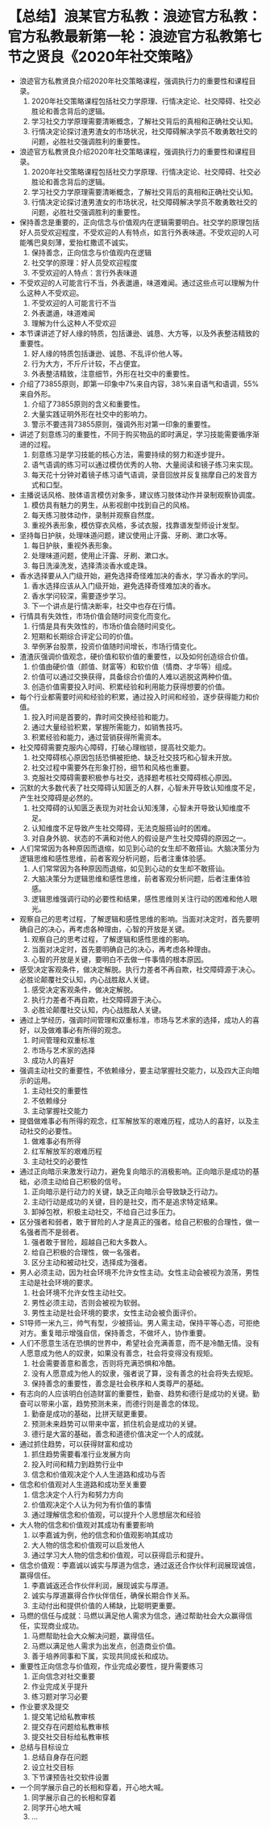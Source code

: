 # 【总结】浪某官方私教：浪迹官方私教：官方私教最新第一轮：浪迹官方私教第七节之贤良《2020年社交策略》

-   浪迹官方私教贤良介绍2020年社交策略课程，强调执行力的重要性和课程目录。
    1.  2020年社交策略课程包括社交力学原理、行情决定论、社交障碍、社交必胜论和善念背后的逻辑。
    2.  学习社交力学原理需要清晰概念，了解社交背后的真相和正确社交认知。
    3.  行情决定论探讨渣男渣女的市场状况，社交障碍解决学员不敢勇敢社交的问题，必胜社交强调胜利的重要性。
-   浪迹官方私教贤良介绍2020年社交策略课程，强调执行力的重要性和课程目录。
    1.  2020年社交策略课程包括社交力学原理、行情决定论、社交障碍、社交必胜论和善念背后的逻辑。
    2.  学习社交力学原理需要清晰概念，了解社交背后的真相和正确社交认知。
    3.  行情决定论探讨渣男渣女的市场状况，社交障碍解决学员不敢勇敢社交的问题，必胜社交强调胜利的重要性。
-   保持善念是重要的，正向信念与价值观内在逻辑需要明白。社交学的原理包括好人员受欢迎程度，不受欢迎的人有特点，如言行外表味道。不受欢迎的人可能嘴巴臭刻薄，爱抬杠撒谎不诚实。
    1.  保持善念，正向信念与价值观内在逻辑
    2.  社交学的原理：好人员受欢迎程度
    3.  不受欢迎的人特点：言行外表味道
-   不受欢迎的人可能言行不当，外表邋遢，味道难闻。通过这些点可以理解为什么这种人不受欢迎。
    1.  不受欢迎的人可能言行不当
    2.  外表邋遢，味道难闻
    3.  理解为什么这种人不受欢迎
-   本节课讲述了好人缘的特质，包括谦逊、诚恳、大方等，以及外表整洁精致的重要性。
    1.  好人缘的特质包括谦逊、诚恳、不乱评价他人等。
    2.  行为大方，不斤斤计较，不占便宜。
    3.  外表整洁精致，注意细节，外形在社交中的重要性。
-   介绍了73855原则，即第一印象中7%来自内容，38%来自语气和语调，55%来自外形。
    1.  介绍了73855原则的含义和重要性。
    2.  大量实践证明外形在社交中的影响力。
    3.  警示不要违背73855原则，强调外形对第一印象的重要性。
-   讲述了刻意练习的重要性，不同于购买物品的即时满足，学习技能需要循序渐进的过程。
    1.  刻意练习是学习技能的核心方法，需要持续的努力和逐步提升。
    2.  语气语调的练习可以通过模仿优秀的人物、大量阅读和镜子练习来实现。
    3.  每天花十分钟对着镜子练习语气语调，录音回放并反复揣摩自己的发音方式和口型。
-   主播说话风格、肢体语言模仿对象多，建议练习肢体动作并录制观察协调度。
    1.  模仿具有魅力的男生，从影视剧中找到自己的风格。
    2.  每天练习肢体动作，录制并观察自然度。
    3.  重视外表形象，模仿穿衣风格，多试衣服，找靠谱发型师设计发型。
-   坚持每日护肤，处理味道问题，建议使用止汗露、牙刷、漱口水等。
    1.  每日护肤，重视外表形象。
    2.  处理味道问题，使用止汗露、牙刷、漱口水。
    3.  每日洗澡洗发，选择清淡香水或走珠。
-   香水选择要从入门级开始，避免选择奇怪难加决的香水，学习香水的学问。
    1.  香水选择应该从入门级开始，避免选择奇怪难加决的香水。
    2.  香水学问较深，需要逐步学习。
    3.  下一个讲点是行情决断率，社交中也存在行情。
-   行情具有失效性，市场价值会随时间变化而变化。
    1.  行情是具有失效性的，市场价值会随时间变化。
    2.  短期和长期综合评定公司的价值。
    3.  举例茅台股票，投资价值随时间增长，市场行情变化。
-   渣渣灰强调价值观念，硬价值和软价值的重要性，以及如何创造综合价值。
    1.  价值由硬价值（颜值、财富等）和软价值（情商、才华等）组成。
    2.  价值可以通过交换获得，具备综合价值的人难以逃脱这两种价值。
    3.  创造价值需要投入时间、积累经验和利用能力获得想要的价值。
-   每个行业都需要时间和经验的积累，通过投入时间和经验，逐步获得能力和价值。
    1.  投入时间是首要的，靠时间交换经验和能力。
    2.  通过大量经验积累，掌握所需能力，如销售技巧。
    3.  积累经验和能力，通过营销获得所需资本。
-   社交障碍需要克服内心障碍，打破心理枷锁，提高社交能力。
    1.  社交障碍核心原因包括恐惧被拒绝、缺乏社交技巧和心智未开放。
    2.  社交过程中需要外在形象打扮，细节和风格也重要。
    3.  克服社交障碍需要积极参与社交，选择题考核社交障碍核心原因。
-   沉默的大多数代表了社交障碍认知匮乏的人群，心智未开导致认知维度不足，产生社交障碍是必然的。
    1.  社交障碍的认知匮乏表现为对社会认知浅薄，心智未开导致认知维度不足。
    2.  认知维度不足导致产生社交障碍，无法克服搭讪时的困难。
    3.  对自身外貌、状态的不满和对他人的假设是产生社交障碍的原因之一。
-   人们常常因为各种原因而退缩，如见到心动的女生却不敢搭讪。大脑决策分为逻辑思维和感性思维，前者客观分析问题，后者注重体验感。
    1.  人们常常因为各种原因而退缩，如见到心动的女生却不敢搭讪。
    2.  大脑决策分为逻辑思维和感性思维，前者客观分析问题，后者注重体验感。
    3.  逻辑思维强调行动的必要性和结果，感性思维则关注行动的困难和他人眼光。
-   观察自己的思考过程，了解逻辑和感性思维的影响。当面对决定时，首先要明确自己的决心，再考虑各种理由，心智的开放是关键。
    1.  观察自己的思考过程，了解逻辑和感性思维的影响。
    2.  当面对决定时，首先要明确自己的决心，再考虑各种理由。
    3.  心智的开放是关键，要明白不去做一件事情的根本原因。
-   感受决定客观条件，做决定解脱。执行力差者不再自欺，社交障碍源于决心。必胜论颠覆社交认知，内心战胜敌人关键。
    1.  感受决定客观条件，做决定解脱。
    2.  执行力差者不再自欺，社交障碍源于决心。
    3.  必胜论颠覆社交认知，内心战胜敌人关键。
-   通过上学经历，强调时间管理和双重标准，市场与艺术家的选择，成功人的喜好，以及做难事必有所得的观念。
    1.  时间管理和双重标准
    2.  市场与艺术家的选择
    3.  成功人的喜好
-   强调主动社交的重要性，不依赖缘分，要主动掌握社交能力，以及四大正向暗示的运用。
    1.  主动社交的重要性
    2.  不依赖缘分
    3.  主动掌握社交能力
-   提倡做难事必有所得的观念，红军解放军的艰难历程，成功人的喜好，以及主动社交的必要性。
    1.  做难事必有所得
    2.  红军解放军的艰难历程
    3.  主动社交的必要性
-   通过正向暗示来激发行动力，避免复向暗示的消极影响。正向暗示是成功的基础，必须主动给自己积极的信号。
    1.  正向暗示是行动力的关键，缺乏正向暗示会导致缺乏行动力。
    2.  主动行动是成功的关键，目的是社交，而不是追求特定结果。
    3.  卸掉包袱，积极主动社交，不给自己过多压力。
-   区分强者和弱者，敢于冒险的人才是真正的强者。给自己积极的合理性，做一名强者而不是弱者。
    1.  强者敢于冒险，超越自己和大多数人。
    2.  给自己积极的合理性，做一名强者。
    3.  区分主动和被动社交，选择成为强者。
-   男人必须主动，因为社会环境不允许女性主动。女性主动会被视为浪荡，男性主动是社会环境的要求。
    1.  社会环境不允许女性主动社交。
    2.  男性必须主动，否则会被视为软弱。
    3.  男性主动是社会环境的要求，女性主动会被负面评价。
-   S1导师一米九三，帅气有型，少被搭讪。男人需主动，保持平等心态，可拒绝对方。重复暗示增强自信，保持善念，不做坏人，协作重要。
-   人们不愿意生活在恐惧的世界中，希望社会充满善意，而不是冷酷无情。没有人愿意成为他人的奴隶，如果没有善念，社会将变得没有规矩。
    1.  社会需要善意和善念，否则将充满恐惧和冷酷。
    2.  没有人愿意成为他人的奴隶，强者说了算，没有善念的社会将失去规矩。
    3.  保持善念的重要性，善念是社会秩序和人类尊严的基础。
-   有志向的人应该明白创造财富的重要性，勤奋、趋势和德行是成功的关键。勤奋可以带来小富，趋势预测未来，而德行则是善念的体现。
    1.  勤奋是成功的基础，比拼天赋更重要。
    2.  预测未来趋势可以带来中富，抓住机会是成功的关键。
    3.  德行是大富的基础，善念和道德价值决定一个人的成就。
-   通过抓住趋势，可以获得财富和成功
    1.  抓住趋势需要看准行业发展方向
    2.  投入时间和精力到趋势行业中
    3.  信念和价值观决定个人人生道路和成功与否
-   信念和价值观对人生道路和成功至关重要
    1.  信念决定个人行为和努力方向
    2.  价值观决定个人认为何为有价值的事情
    3.  通过理解信念和价值观，可以提升个人思想层次和经验
-   大人物的信念和价值观对其成功有重要影响
    1.  以李嘉诚为例，他的信念和价值观影响其成功
    2.  大人物的信念和价值观可以启发他人
    3.  通过学习大人物的信念和价值观，可以获得启示和提升。
-   信念价值观：李嘉诚以诚实与厚道为信念，通过返还合作伙伴利润展现诚信，赢得信任。
    1.  李嘉诚返还合作伙伴利润，展现诚实与厚道。
    2.  诚实与厚道赢得合作伙伴信任，确保长期合作关系。
    3.  主动付出和提供价值的人稀缺，比聪明更重要。
-   马燃的信任与成就：马燃以满足他人需求为信念，通过帮助社会大众赢得信任，实现商业成功。
    1.  马燃帮助社会大众解决问题，赢得信任。
    2.  马燃以满足他人需求为出发点，创造商业价值。
    3.  善于培养同事和下属，实现共同成长和成功。
-   重要性正向信念与价值观，作业完成必要性，提升需要练习
    1.  正向信念对社交重要
    2.  作业完成关乎提升
    3.  练习题对学习必要
-   作业要求及提交
    1.  提交笔记给私教审核
    2.  提交存在问题给私教审核
    3.  提交社交目标给私教审核
-   总结与目标设立
    1.  总结自身存在问题
    2.  设立社交目标
    3.  下节课预告社交软件设置
-   一个同学展示自己的长相和穿着，开心地大喊。 
    1.  同学展示自己的长相和穿着
    2.  同学开心地大喊
    3.  ...